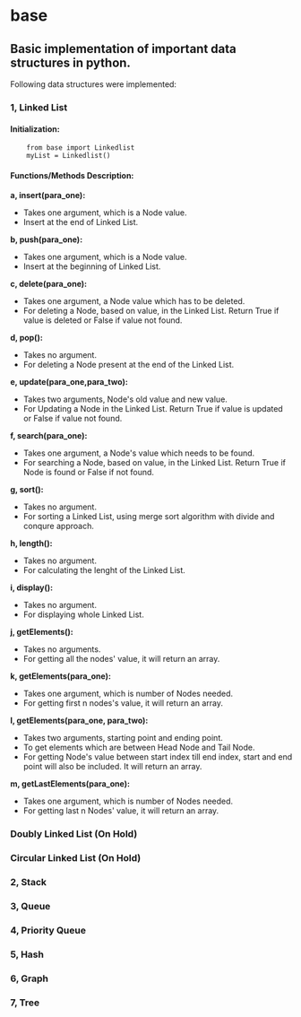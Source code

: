 # base
## Basic implementation of important data structures in python.

Following data structures were implemented: <br>
### 1, Linked List

####    Initialization:
        from base import Linkedlist
        myList = Linkedlist()

####    Functions/Methods Description:
**a, insert(para_one):** <br>
- Takes one argument, which is a Node value. <br>
- Insert at the end of Linked List. <br>

**b, push(para_one):** <br>
- Takes one argument, which is a Node value. <br>
- Insert at the beginning of Linked List. <br>

**c, delete(para_one):** <br>
- Takes one argument, a Node value which has to be deleted. <br>
- For deleting a Node, based on value, in the Linked List. Return True if value is deleted or False if value not found. <br>

**d, pop():** <br>
- Takes no argument. <br>
- For deleting a Node present at the end of the Linked List. <br>

**e, update(para_one,para_two):** <br>
- Takes two arguments, Node's old value and new value. <br>
- For Updating a Node in the Linked List. Return True if value is updated or False if value not found. <br>

**f, search(para_one):** <br>
- Takes one argument, a Node's value which needs to be found. <br>
- For searching a Node, based on value, in the Linked List. Return True if Node is found or False if not found. <br>

**g, sort():** <br>
- Takes no argument. <br>
- For sorting a Linked List, using merge sort algorithm with divide and conqure approach.<br>

**h, length():** <br>
- Takes no argument. <br>
- For calculating the lenght of the Linked List. <br>

**i, display():** <br>
- Takes no argument. <br>
- For displaying whole Linked List. <br>

**j, getElements():**<br>
- Takes no arguments. <br>
- For getting all the nodes' value, it will return an array. <br>

**k, getElements(para_one):** <br>
- Takes one argument, which is number of Nodes needed. <br>
- For getting first n nodes's value, it will return an array. <br>

**l, getElements(para_one, para_two):** <br>
- Takes two arguments, starting point and ending point. <br>
- To get elements which are between Head Node and Tail Node. <br> 
- For getting Node's value between start index till end index, start and end point will also be included. It will return an array. <br>

**m, getLastElements(para_one):** <br>
- Takes one argument, which is number of Nodes needed. <br>
- For getting last n Nodes' value, it will return an array. <br>

### Doubly Linked List (On Hold) <br>
### Circular Linked List (On Hold) <br>
### 2, Stack <br>
### 3, Queue <br>
### 4, Priority Queue <br>
### 5, Hash <br>
### 6, Graph <br>
### 7, Tree <br>